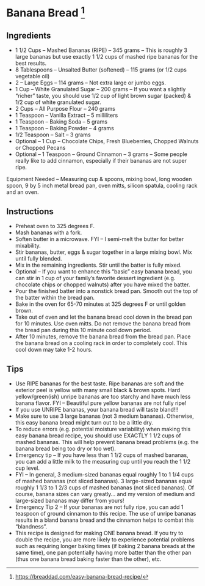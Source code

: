 # Banana Bread [^1]

## Ingredients

* 1 1/2 Cups – Mashed Bananas (RIPE) – 345 grams – This is roughly 3 large bananas but use exactly 1 1/2 cups of mashed ripe bananas for the best results.
* 8 Tablespoons – Unsalted Butter (softened) – 115 grams (or 1/2 cups vegetable oil)
* 2 – Large Eggs – 114 grams – Not extra large or jumbo eggs.
* 1 Cup – White Granulated Sugar – 200 grams – If you want a slightly “richer” taste, you should use 1/2 cup of light brown sugar (packed) & 1/2 cup of white granulated sugar.
* 2 Cups – All Purpose Flour – 240 grams
* 1 Teaspoon – Vanilla Extract – 5 milliliters
* 1 Teaspoon – Baking Soda – 5 grams
* 1 Teaspoon – Baking Powder – 4 grams
* 1/2 Teaspoon – Salt – 3 grams
* Optional – 1 Cup – Chocolate Chips, Fresh Blueberries, Chopped Walnuts or Chopped Pecans
* Optional – 1 Teaspoon – Ground Cinnamon – 3 grams – Some people really like to add cinnamon, especially if their bananas are not super ripe.

Equipment Needed – Measuring cup & spoons, mixing bowl, long wooden spoon, 9 by 5 inch metal bread pan, oven mitts, silicon spatula, cooling rack and an oven.

## Instructions

* Preheat oven to 325 degrees F.
* Mash bananas with a fork.
* Soften butter in a microwave. FYI – I semi-melt the butter for better mixability.
* Stir bananas, butter, eggs & sugar together in a large mixing bowl. Mix until fully blended.
* Mix in the remaining ingredients. Stir until the batter is fully mixed.
* Optional – If you want to enhance this “basic” easy banana bread, you can stir in 1 cup of your family’s favorite dessert ingredient (e.g. chocolate chips or chopped walnuts) after you have mixed the batter.
* Pour the finished batter into a nonstick bread pan. Smooth out the top of the batter within the bread pan.
* Bake in the oven for 65-70 minutes at 325 degrees F or until golden brown.
* Take out of oven and let the banana bread cool down in the bread pan for 10 minutes. Use oven mitts. Do not remove the banana bread from the bread pan during this 10 minute cool down period.
* After 10 minutes, remove the banana bread from the bread pan. Place the banana bread on a cooling rack in order to completely cool. This cool down may take 1-2 hours.

## Tips

* Use RIPE bananas for the best taste. Ripe bananas are soft and the exterior peel is yellow with many small black & brown spots. Hard yellow/green(ish) unripe bananas are too starchy and have much less banana flavor. FYI – Beautiful pure yellow bananas are not fully ripe!
* If you use UNRIPE bananas, your banana bread will taste bland!!!
* Make sure to use 3 large bananas (not 3 medium bananas). Otherwise, this easy banana bread might turn out to be a little dry.
* To reduce errors (e.g. potential moisture variability) when making this easy banana bread recipe, you should use EXACTLY 1 1/2 cups of mashed bananas. This will help prevent banana bread problems (e.g. the banana bread being too dry or too wet).
* Emergency tip – If you have less than 1 1/2 cups of mashed bananas, you can add a little milk to the measuring cup until you reach the 1 1/2 cup level.
* FYI – In general, 3 medium-sized bananas equal roughly 1 to 1 1/4 cups of mashed bananas (not sliced bananas). 3 large-sized bananas equal roughly 1 1/3 to 1 2/3 cups of mashed bananas (not sliced bananas). Of course, banana sizes can vary greatly… and my version of medium and large-sized bananas may differ from yours!
* Emergency Tip 2 – If your bananas are not fully ripe, you can add 1 teaspoon of ground cinnamon to this recipe. The use of unripe bananas results in a bland banana bread and the cinnamon helps to combat this “blandness”.
* This recipe is designed for making ONE banana bread. If you try to double the recipe, you are more likely to experience potential problems such as requiring longer baking times (if baking 2 banana breads at the same time), one pan potentially having more batter than the other pan (thus one banana bread baking faster than the other), etc.


[^1]: https://breaddad.com/easy-banana-bread-recipe/
